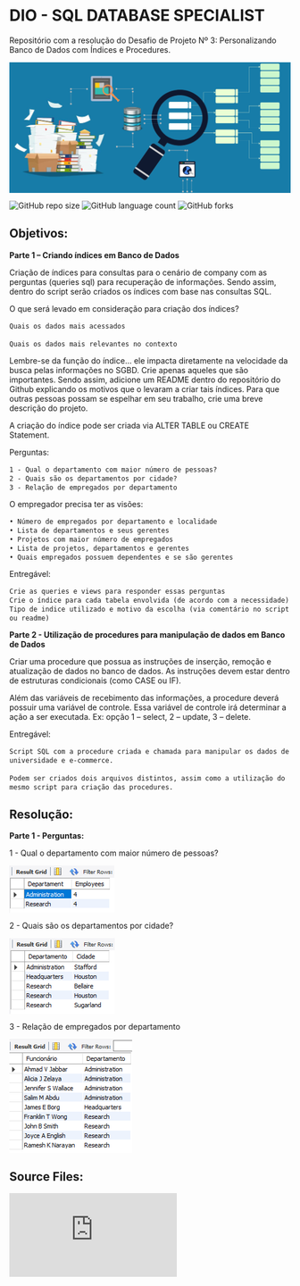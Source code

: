 
# DIO - SQL DATABASE SPECIALIST

Repositório com a resolução do Desafio de Projeto Nº 3: Personalizando Banco de Dados com Índices e Procedures.

<img src="images\INDEXING_DATABASES.png" align='center' alt="drawing" width="1323" heigth="614"/>

![GitHub repo size](https://img.shields.io/github/repo-size/adricbarros/DIO-SQL-Database-Specialist?style=for-the-badge)
![GitHub language count](https://img.shields.io/github/languages/count/adricbarros/DIO-SQL-Database-Specialist?style=for-the-badge)
![GitHub forks](https://img.shields.io/github/forks/adricbarros/DIO-SQL-Database-Specialist?style=for-the-badge)


## Objetivos:


**Parte 1 – Criando índices em Banco de Dados**

Criação de índices para consultas para o cenário de company com as perguntas (queries sql) para recuperação de informações. Sendo assim, dentro do script serão criados os índices com base nas consultas SQL.  

O que será levado em consideração para criação dos índices? 

    Quais os dados mais acessados 

    Quais os dados mais relevantes no contexto 

Lembre-se da função do índice... ele impacta diretamente na velocidade da busca pelas informações no SGBD. Crie apenas aqueles que são importantes. Sendo assim, adicione um README dentro do repositório do Github explicando os motivos que o levaram a criar tais índices. Para que outras pessoas possam se espelhar em seu trabalho, crie uma breve descrição do projeto. 

A criação do índice pode ser criada via ALTER TABLE ou CREATE Statement.

Perguntas:  

    1 - Qual o departamento com maior número de pessoas? 
    2 - Quais são os departamentos por cidade? 
    3 - Relação de empregados por departamento 

O empregador precisa ter as visões:

    • Número de empregados por departamento e localidade
    • Lista de departamentos e seus gerentes
    • Projetos com maior número de empregados
    • Lista de projetos, departamentos e gerentes
    • Quais empregados possuem dependentes e se são gerentes

Entregável: 

    Crie as queries e views para responder essas perguntas 
    Crie o índice para cada tabela envolvida (de acordo com a necessidade) 
    Tipo de indice utilizado e motivo da escolha (via comentário no script ou readme) 
     
    

**Parte 2 - Utilização de procedures para manipulação de dados em Banco de Dados**

Criar uma procedure que possua as instruções de inserção, remoção e atualização de dados no banco de dados. As instruções devem estar dentro de estruturas condicionais (como CASE ou IF).  

Além das variáveis de recebimento das informações, a procedure deverá possuir uma variável de controle. Essa variável de controle irá determinar a ação a ser executada. Ex: opção 1 – select, 2 – update, 3 – delete. 

Entregável: 

    Script SQL com a procedure criada e chamada para manipular os dados de universidade e e-commerce. 

    Podem ser criados dois arquivos distintos, assim como a utilização do mesmo script para criação das procedures.

## Resolução:

**Parte 1 - Perguntas:**  

1 - Qual o departamento com maior número de pessoas?

   <img src="images\dept_max_employee.png" align='center' alt="drawing" width="188" heigth="85"/>
     
2 - Quais são os departamentos por cidade? 
   
   <img src="images\dept_by_city.png" align='center' alt="drawing" width="189" heigth="136"/>
    
3 - Relação de empregados por departamento
   
   <img src="images\employee_by_dept.png" align='center' alt="drawing" width="220" heigth="204"/>

## Source Files:
  
![SQL Create Index & Views Script](https://github.com/adricbarros/DIO-SQL-Database-Specialist/raw/main/dp3/src/Company-Index_and_Queries.sql)
